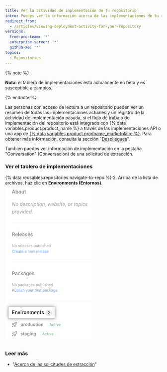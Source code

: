 ```yaml
---
title: Ver la actividad de implementación de tu repositorio
intro: Puedes ver la información acerca de las implementaciones de tu repositorio completo o de una solicitud de extracción específica.
redirect_from:
  - /articles/viewing-deployment-activity-for-your-repository
versions:
  free-pro-team: '*'
  enterprise-server: '*'
  github-ae: '*'
topics:
  - Repositories
---
```


{% note %}

**Nota:** el tablero de implementaciones está actualmente en beta y es susceptible a cambios.

{% endnote %}

Las personas con acceso de lectura a un repositorio pueden ver un resumen de todas las implementaciones actuales y un registro de la actividad de implementación pasada, si el flujo de trabajo de implementación del repositorio está integrado con {% data variables.product.product_name %} a través de las implementaciones API o una app de [{% data variables.product.prodname_marketplace %}](https://github.com/marketplace/category/deployment). Para obtener más información, consulta la sección "[Despliegues](/rest/reference/repos#deployments)".

También puedes ver información de implementación en la pestaña "Conversation" (Conversación) de una solicitud de extracción.

### Ver el tablero de implementaciones

{% data reusables.repositories.navigate-to-repo %}
2. Arriba de la lista de archivos, haz clic en **Environments (Entornos)**. ![Entornos por encima de la página del repositorio](/assets/images/help/repository/environments.png)

### Leer más
 - "[Acerca de las solicitudes de extracción](/articles/about-pull-requests)"
